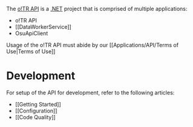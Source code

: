 The [o!TR API](https://github.com/osu-tournament-rating/otr-api) is a [.NET](https://dotnet.microsoft.com/en-us/) project that is comprised of multiple applications:

* o!TR API
* [[DataWorkerService]] 
* OsuApiClient

Usage of the o!TR API must abide by our [[Applications/API/Terms of Use|Terms of Use]]

# Development

For setup of the API for development, refer to the following articles:

- [[Getting Started]]
- [[Configuration]]
- [[Code Quality]]
